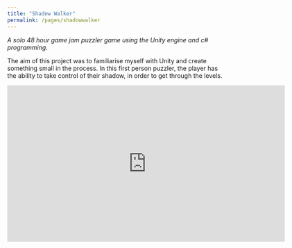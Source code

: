 ```yaml
---
title: "Shadow Walker"
permalink: /pages/shadowwalker
---
```

 
 *A solo 48 hour game jam puzzler game using the Unity engine and c# programming.*
 
 The aim of this project was to familiarise myself with Unity and create something small in the process. In this first person puzzler, the player has the ability to take control of their shadow, in order to get through the levels.

<iframe width="640" height="360" src="https://www.youtube.com/watch?v=_i8PixwjM0g" frameborder="0" allowfullscreen></iframe>

